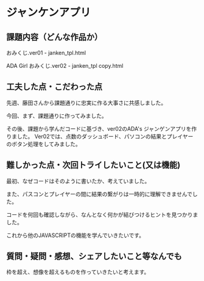 # ジャンケンアプリ
## 課題内容（どんな作品か）
おみくじ.ver01 - janken_tpl.html

ADA Girl おみくじ.ver02 - janken_tpl copy.html



## 工夫した点・こだわった点
先週、藤田さんから課題通りに忠実に作る大事さに共感しました。

今回、まず、課題通りに作ってみました。

その後、課題から学んだコードに基づき、ver02のADA's ジャンゲンアプリを作りました。
Ver02では、点数のダッシュボード、パソコンの結果とプレイヤーのボタン処理をしてみました。

## 難しかった点・次回トライしたいこと(又は機能)
最初、なぜコードはそのように書いたか、考えていました。

また、パスコンとプレイヤーの間に結果の繋がりは一時的に理解できませんでした。

コードを何回も確認しながら、なんとなく何かが結びつけるヒントを見つかりました。



これから他のJAVASCRIPTの機能を学んでいきたいです。

## 質問・疑問・感想、シェアしたいこと等なんでも
枠を超え、想像を超えるものを作っていきたいと考えます。
